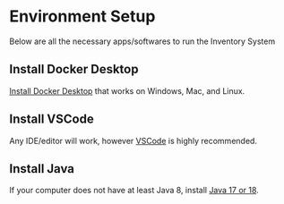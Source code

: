 # Environment Setup

Below are all the necessary apps/softwares to run the Inventory System

## Install Docker Desktop

[Install Docker Desktop](https://www.docker.com/products/docker-desktop/) that works on Windows, Mac, and Linux.

## Install VSCode

Any IDE/editor will work, however [VSCode](https://code.visualstudio.com/Download) is highly recommended.

## Install Java

If your computer does not have at least Java 8, install [Java 17 or 18](https://www.oracle.com/java/technologies/downloads/).

